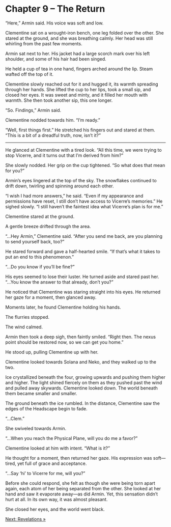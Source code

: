 # Chapter 9 – The Return

“Here,” Armin said. His voice was soft and low.

Clementine sat on a wrought-iron bench, one leg folded over the other. She stared at the ground, and she was breathing calmly. Her head was still whirling from the past few moments.

Armin sat next to her. His jacket had a large scorch mark over his left shoulder, and some of his hair had been singed.

He held a cup of tea in one hand, fingers arched around the lip. Steam wafted off the top of it.

Clementine slowly reached out for it and hugged it, its warmth spreading through her hands. She lifted the cup to her lips, took a small sip, and closed her eyes. It was sweet and minty, and it filled her mouth with warmth. She then took another sip, this one longer.

“So. Findings,” Armin said.

Clementine nodded towards him. “I’m ready.”

“Well, first things first.” He stretched his fingers out and stared at them. “This is a bit of a dreadful truth, now, isn’t it?”

---

He glanced at Clementine with a tired look. “All this time, we were trying to stop Vicerre, and it turns out that I’m derived from him?”

She slowly nodded. Her grip on the cup tightened. “So what does that mean for you?”

Armin’s eyes lingered at the top of the sky. The snowflakes continued to drift down, twirling and spinning around each other.

“I wish I had more answers,” he said. “Even if my appearance and permissions have reset, I still don’t have access to Vicerre’s memories.” He sighed slowly. “I still haven’t the faintest idea what Vicerre’s plan is for me.”

Clementine stared at the ground.

A gentle breeze drifted through the area.

“…Hey Armin,” Clementine said. “After you send me back, are you planning to send yourself back, too?”

He stared forward and gave a half-hearted smile. “If that’s what it takes to put an end to this phenomenon.”

“…Do you know if you’ll be fine?”

His eyes seemed to lose their luster. He turned aside and stared past her. “…You know the answer to that already, don’t you?”

He noticed that Clementine was staring straight into his eyes. He returned her gaze for a moment, then glanced away.

Moments later, he found Clementine holding his hands.

The flurries stopped.

The wind calmed.

Armin then took a deep sigh, then faintly smiled. “Right then. The nexus point should be restored now, so we can get you home.”

He stood up, pulling Clementine up with her.

Clementine looked towards Solana and Neko, and they walked up to the two.

Ice crystallized beneath the four, growing upwards and pushing them higher and higher. The light shined fiercely on them as they pushed past the wind and pulled away skywards. Clementine looked down. The world beneath them became smaller and smaller.

The ground beneath the ice rumbled. In the distance, Clementine saw the edges of the Headscape begin to fade.

“…Clem.”

She swiveled towards Armin.

“…When you reach the Physical Plane, will you do me a favor?”

Clementine looked at him with intent. “What is it?”

He thought for a moment, then returned her gaze. His expression was soft—tired, yet full of grace and acceptance.

“…Say ‘hi’ to Vicerre for me, will you?”

Before she could respond, she felt as though she were being torn apart again, each atom of her being separated from the other. She looked at her hand and saw it evaporate away—as did Armin. Yet, this sensation didn’t hurt at all. In its own way, it was almost pleasant.

She closed her eyes, and the world went black.

[Next: Revelations »](2022-09-03_chapter-10_revelations.md)
